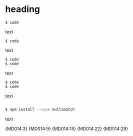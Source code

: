 # heading

```fence
$ code
```

text

```fence
$ code
```

text

```fence
$ code
$ code
```

text

```fence
$ code
$ code
```

text

```sh

$ npm install --save multimatch
```

text

{MD014:3} {MD014:9} {MD014:15} {MD014:22} {MD014:29}

